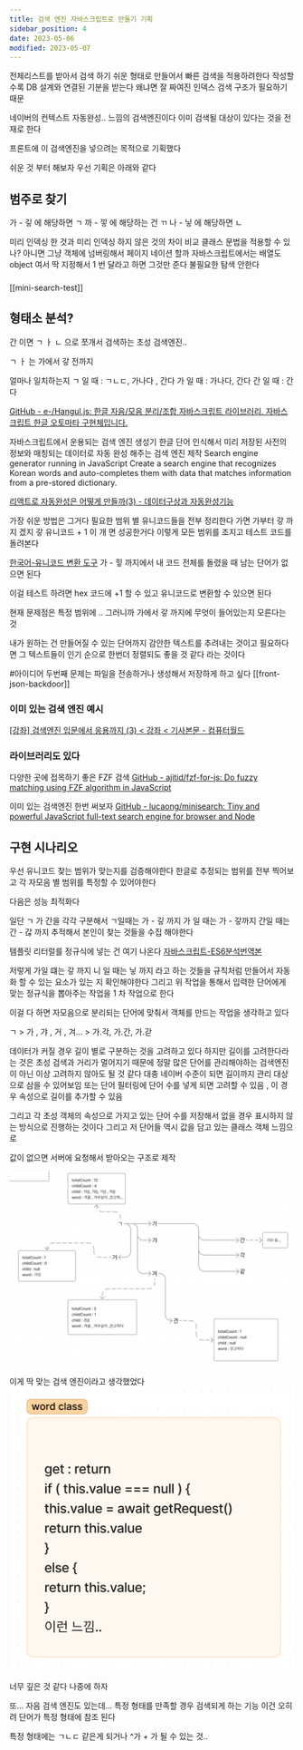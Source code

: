 ```yaml
---
title: 검색 엔진 자바스크립트로 만들기 기획
sidebar_position: 4
date: 2023-05-06
modified: 2023-05-07
---
```


전체리스트를 받아서 검색 하기 쉬운 형태로 만들어서 빠른 검색을 적용하려한다
작성할 수록 DB 설계와 연결된 기분을 받는다
왜냐면 잘 짜여진 인덱스 검색 구조가 필요하기 때문

네이버의 컨텍스트 자동완성.. 느낌의 검색엔진이다
이미 검색될 대상이 있다는 것을 전재로 한다

프론트에 이 검색엔진을 넣으려는 목적으로 기획했다

쉬운 것 부터 해보자 우선 기획은 아래와 같다

## 범주로 찾기

가 - 깋 에 해당하면 ㄱ
까 - 낗 에 해당하는 건 ㄲ
나 - 닣 에 해당하면 ㄴ

미리 인덱싱 한 것과 미리 인덱싱 하지 않은 것의 차이 비교
클래스 문법을 적용할 수 있나? 아니면 그냥 객체에 넘버링해서 페이지 네이션 할까
자바스크립트에서는 배열도 object 여서 딱 지정해서 1 번 달라고 하면 그것만 준다
불필요한 탐색 안한다

###

[[mini-search-test]]

## 형태소 분석?

간 이면 ㄱ ㅏ ㄴ 으로 쪼개서 검색하는 초성 검색엔진..

ㄱ ㅏ 는 가에서 갛 전까지

얼마나 일치하는지
ㄱ 일 때 : ㄱㄴㄷ, 가나다 , 간다
가 일 때 : 가나다, 간다
간 일 때 : 간다

[GitHub - e-/Hangul.js: 한글 자음/모음 분리/조합 자바스크립트 라이브러리. 자바스크립트 한글 오토마타 구현체입니다.](https://github.com/e-/Hangul.js)

자바스크립트에서 운용되는 검색 엔진 생성기
한글 단어 인식해서 미리 저장된 사전의 정보와 매칭되는 데이터로 자동 완성 해주는 검색 엔진 제작
Search engine generator running in JavaScript
Create a search engine that recognizes Korean words and auto-completes them with data that matches information from a pre-stored dictionary.

[리액트로 자동완성은 어떻게 만들까(3) - 데이터구상과 자동완성기능](https://velog.io/@goldbear2022/%EB%A6%AC%EC%95%A1%ED%8A%B8%EB%A1%9C-%EC%9E%90%EB%8F%99%EC%99%84%EC%84%B1%EC%9D%80-%EC%96%B4%EB%96%BB%EA%B2%8C-%EB%A7%8C%EB%93%A4%EA%B9%8C3-%EB%8D%B0%EC%9D%B4%ED%84%B0%EA%B5%AC%EC%83%81)

가장 쉬운 방법은 그거다
필요한 범위 별 유니코드들을 전부 정리한다
가면 가부터 갛 까지 겠지
갛 유니코드 + 1 이 개 면 성공한거다
이렇게 모든 범위를 조지고 테스트 코드를 돌려본다

[한국어-유니코드 변환 도구](https://www.learnkoreantools.com/kr/korean-to-unicode)
가 - 힣 까지에서 내 코드 전체를 돌렸을 때 남는 단어가 없으면 된다

이걸 테스트 하려면 hex 코드에 +1 할 수 있고 유니코드로 변환할 수 있으면 된다

현재 문제점은 특정 범위에 .. 그러니까
가에서 갛 까지에 무엇이 들어있는지 모른다는 것

내가 원하는 건 만들어질 수 있는 단어까지 감안한 텍스트를 추려내는 것이고
필요하다면 그 텍스트들이 인기 순으로 한번더 정렬되도 좋을 것 같다 라는 것이다

#아이디어
두번째 문제는 파일을 전송하거나 생성해서 저장하게 하고 싶다
[[front-json-backdoor]]

### 이미 있는 검색 엔진 예시

[[강좌] 검색엔진 입문에서 응용까지 (3) < 강좌 < 기사본문 - 컴퓨터월드](https://www.comworld.co.kr/news/articleView.html?idxno=49537)

### 라이브러리도 있다

다양한 곳에 접목하기 좋은 FZF 검색
[GitHub - ajitid/fzf-for-js: Do fuzzy matching using FZF algorithm in JavaScript](https://github.com/ajitid/fzf-for-js)

이미 있는 검색엔진 한번 써보자
[GitHub - lucaong/minisearch: Tiny and powerful JavaScript full-text search engine for browser and Node](https://github.com/lucaong/minisearch)

## 구현 시나리오

우선 유니코드 찾는 범위가 맞는지를 검증해야한다
한글로 추정되는 범위를 전부 찍어보고 각 자모음 별 범위를 특정할 수 있어야한다

다음은 성능 최적화다

일단
ㄱ 가 간을 각각 구분해서
ㄱ일때는 가 - 깋 까지
가 일 때는 가 - 갛까지
간일 때는 간 - 갆 까지
추적해서 본인이 찾는 것들을 수집 해야한다

템플릿 리터럴를 정규식에 넣는 건 여기 나온다
[자바스크립트-ES6분석번역본](../../../site/develop/자바스크립트-ES6분석번역본)

저렇게 가일 떄는 갛 까지 니 일 때는 닣 까지 라고 하는 것들을 규칙처럼 만들어서 자동화 할 수 있는 요소가 있는 지 확인해야한다
그리고
위 작업을 통해서 입력한 단어에게 맞는 정규식을 뽑아주는 작업을 1 차 작업으로 한다

이걸 다 하면
자모음으로 분리되는 단어에 맞춰서 객체를 만드는 작업을 생각하고 있다

ㄱ > 가 , 갸 , 거 , 겨... > 가.각, 가.간, 가.갇

데이터가 커질 경우 길이 별로 구분하는 것을 고려하고 있다
하지만 길이를 고려한다라는 것은 초성 검색과 거리가 멀어지기 때문에 정말 많은 단어를 관리해야하는 검색엔진이 아닌 이상
고려하지 않아도 될 것 같다
대충 네이버 수준이 되면 길이까지 관리 대상으로 삼을 수 있어보임
또는 단어 필터링에 단어 수를 넣게 되면 고려할 수 있음 , 이 경우 속성으로 길이를 추가할 수 있음

그리고 각 초성 객체의 속성으로 가지고 있는 단어 수를 저장해서 없을 경우 표시하지 않는 방식으로 진행하는 것이다
그리고 저 단어들 역시 값을 담고 있는 클래스 객체 느낌으로

값이 없으면 서버에 요청해서 받아오는 구조로 제작

![](file/request-test.png)

이게 딱 맞는 검색 엔진이라고 생각했었다
![](file/request-test-1.png)

너무 깊은 것 같다 나중에 하자

또...
자음 검색 엔진도 있는데...
특정 형태를 만족할 경우 검색되게 하는 기능
이건 오히려 단어가 특정 형태에 참조 된다

특정 형태에는 ㄱㄴㄷ 같은게 되거나 ^가 + 가 될 수 있는 것..

